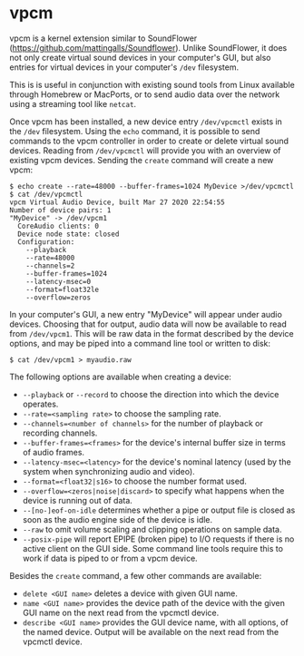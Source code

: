 
# vpcm

vpcm is a kernel extension similar to SoundFlower (https://github.com/mattingalls/Soundflower).
Unlike SoundFlower, it does not only create virtual sound devices in your computer's GUI, but also entries for virtual devices in your computer's `/dev` filesystem.

This is is useful in conjunction with existing sound tools from Linux available through Homebrew or MacPorts, or to send audio data over the network using a streaming tool like `netcat`.

Once vpcm has been installed, a new device entry `/dev/vpcmctl` exists in the `/dev` filesystem. Using the `echo` command, it is possible to send commands to the vpcm controller in order to create or delete virtual sound devices. Reading from `/dev/vpcmctl` will provide you with an overview of existing vpcm devices. Sending the `create` command will create a new vpcm:
```shell
$ echo create --rate=48000 --buffer-frames=1024 MyDevice >/dev/vpcmctl
$ cat /dev/vpcmctl
vpcm Virtual Audio Device, built Mar 27 2020 22:54:55
Number of device pairs: 1
"MyDevice" -> /dev/vpcm1
  CoreAudio clients: 0
  Device node state: closed
  Configuration:
	--playback
	--rate=48000
	--channels=2
	--buffer-frames=1024
	--latency-msec=0
	--format=float32le
	--overflow=zeros
```
In your computer's GUI, a new entry "MyDevice" will appear under audio devices. Choosing that for output, audio data will now be available to read from `/dev/vpcm1`. This will be raw data in the format described by the device options, and may be piped into a command line tool or written to disk:
```shell
$ cat /dev/vpcm1 > myaudio.raw
```
The following options are available when creating a device:
* `--playback` or `--record` to choose the direction into which the device operates.
* `--rate=<sampling rate>` to choose the sampling rate.
* `--channels=<number of channels>` for the number of playback or recording channels.
* `--buffer-frames=<frames>` for the device's internal buffer size in terms of audio frames.
* `--latency-msec=<latency>` for the device's nominal latency (used by the system when synchronizing audio and video).
* `--format=<float32|s16>` to choose the number format used.
* `--overflow=<zeros|noise|discard>` to specify what happens when the device is running out of data.
* `--[no-]eof-on-idle` determines whether a pipe or output file is closed as soon as the audio engine side of the device is idle.
* `--raw` to omit volume scaling and clipping operations on sample data.
* `--posix-pipe` will report EPIPE (broken pipe) to I/O requests if there is no active client on the GUI side. Some command line tools require this to work if data is piped to or from a vpcm device.

Besides the `create` command, a few other commands are available:
* `delete <GUI name>` deletes a device with given GUI name.
* `name <GUI name>` provides the device path of the device with the given GUI name on the next read from the vpcmctl device.
* `describe <GUI name>` provides the GUI device name, with all options, of the named device. Output will be available on the next read from the vpcmctl device.
